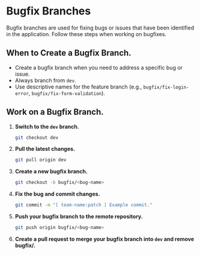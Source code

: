 # Bugfix Branches

Bugfix branches are used for fixing bugs or issues that have been identified in the application. Follow these steps when working on bugfixes.

## When to Create a Bugfix Branch.
- Create a bugfix branch when you need to address a specific bug or issue.
- Always branch from `dev`.
- Use descriptive names for the feature branch (e.g., `bugfix/fix-login-error`, `bugfix/fix-form-validation`).

## Work on a Bugfix Branch.

1. **Switch to the `dev` branch.**
    ```bash
    git checkout dev

2. **Pull the latest changes.**
    ```bash
    git pull origin dev

3. **Create a new bugfix branch.**
    ```bash
    git checkout -b bugfix/<bug-name>

4. **Fix the bug and commit changes.**
    ```bash
    git commit -m "[ team-name:patch ] Example commit."

5. **Push your bugfix branch to the remote repository.**
    ```bash
    git push origin bugfix/<bug-name>

6. **Create a pull request to merge your bugfix branch into `dev` and remove bugfix/<bug-name>.**
